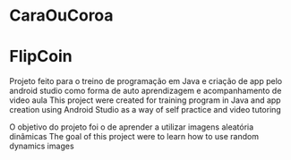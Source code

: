 # CaraOuCoroa
# FlipCoin

Projeto feito para o treino de programação em Java e criação de app pelo android studio como forma de auto aprendizagem e acompanhamento de video aula
This project were created for training program in Java and app creation using Android Studio as a way of self practice and video tutoring

O objetivo do projeto foi o de aprender a utilizar imagens aleatória dinâmicas
The goal of this project were to learn how to use random dynamics images
